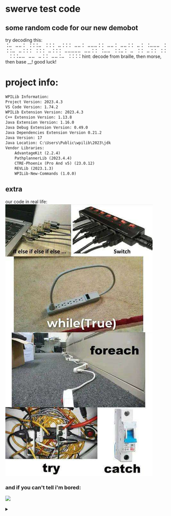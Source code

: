 # swerve test code

## some random code for our new demobot

try decoding this:  
⠨⠤⠀⠤⠤⠨⠀⠨⠨⠨⠤⠀⠨⠨⠨⠀⠤⠨⠨⠨⠀⠤⠤⠨⠀⠤⠤⠤⠨⠨⠀⠤⠤⠨⠀⠤⠤⠨⠨⠀⠤⠨⠀⠨⠤⠤⠤⠀⠨⠨⠨⠤⠀⠤⠨⠨⠨⠀⠨⠨⠨⠀⠤⠨⠨⠨⠀⠤⠤⠤⠤⠤⠀⠤⠤⠨⠨⠀⠨⠤⠤⠀⠨⠨⠤⠨⠀⠤⠀⠨⠨⠀⠤⠨⠨⠀⠨⠨⠀⠨⠨⠨⠤⠤⠀⠤⠤⠀⠤⠨⠨⠀⠤⠤⠨⠤⠀⠨⠨⠨⠨
hint: decode from braille, then morse, then base __! good luck!

# project info:
```
WPILib Information:
Project Version: 2023.4.3
VS Code Version: 1.74.2
WPILib Extension Version: 2023.4.3
C++ Extension Version: 1.13.8
Java Extension Version: 1.16.0
Java Debug Extension Version: 0.49.0
Java Dependencies Extension Version 0.21.2
Java Version: 17
Java Location: C:\Users\Public\wpilib\2023\jdk
Vendor Libraries:
    AdvantageKit (2.2.4)
    PathplannerLib (2023.4.4)
    CTRE-Phoenix (Pro And v5) (23.0.12)
    REVLib (2023.1.3)
    WPILib-New-Commands (1.0.0)
```
## extra
our code in real life:
![](images/image1.png)

### and if you can't tell i'm bored:


![](images/gif1.gif)


<details>
<summary><b></b></summary>

UwU
</details>